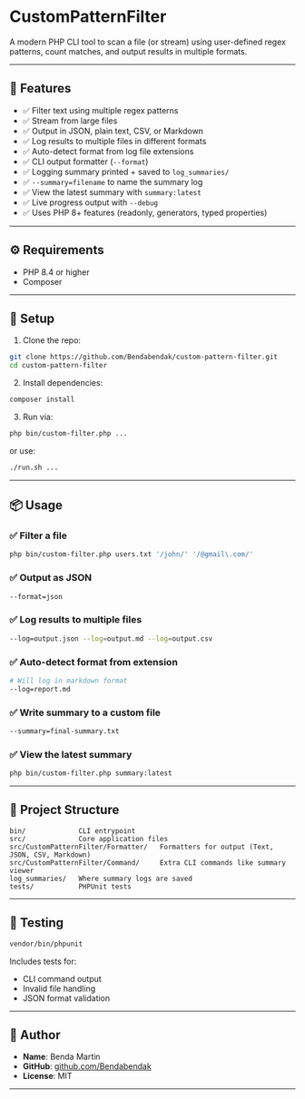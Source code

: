 # CustomPatternFilter

A modern PHP CLI tool to scan a file (or stream) using user-defined regex patterns, count matches, and output results in multiple formats.

---

## 🚀 Features

-   ✅ Filter text using multiple regex patterns
-   ✅ Stream from large files
-   ✅ Output in JSON, plain text, CSV, or Markdown
-   ✅ Log results to multiple files in different formats
-   ✅ Auto-detect format from log file extensions
-   ✅ CLI output formatter (`--format`)
-   ✅ Logging summary printed + saved to `log_summaries/`
-   ✅ `--summary=filename` to name the summary log
-   ✅ View the latest summary with `summary:latest`
-   ✅ Live progress output with `--debug`
-   ✅ Uses PHP 8+ features (readonly, generators, typed properties)

---

## ⚙️ Requirements

-   PHP 8.4 or higher
-   Composer

---

## 💪 Setup

1. Clone the repo:

```bash
git clone https://github.com/Bendabendak/custom-pattern-filter.git
cd custom-pattern-filter
```

2. Install dependencies:

```bash
composer install
```

3. Run via:

```bash
php bin/custom-filter.php ...
```

or use:

```bash
./run.sh ...
```

---

## 📦 Usage

### ✅ Filter a file

```bash
php bin/custom-filter.php users.txt '/john/' '/@gmail\.com/'
```

### ✅ Output as JSON

```bash
--format=json
```

### ✅ Log results to multiple files

```bash
--log=output.json --log=output.md --log=output.csv
```

### ✅ Auto-detect format from extension

```bash
# Will log in markdown format
--log=report.md
```

### ✅ Write summary to a custom file

```bash
--summary=final-summary.txt
```

### ✅ View the latest summary

```bash
php bin/custom-filter.php summary:latest
```

---

## 📁 Project Structure

```
bin/             CLI entrypoint
src/             Core application files
src/CustomPatternFilter/Formatter/   Formatters for output (Text, JSON, CSV, Markdown)
src/CustomPatternFilter/Command/     Extra CLI commands like summary viewer
log_summaries/   Where summary logs are saved
tests/           PHPUnit tests
```

---

## 🧪 Testing

```bash
vendor/bin/phpunit
```

Includes tests for:

-   CLI command output
-   Invalid file handling
-   JSON format validation

---

## 👤 Author

-   **Name**: Benda Martin
-   **GitHub**: [github.com/Bendabendak](https://github.com/Bendabendak)
-   **License**: MIT

---
